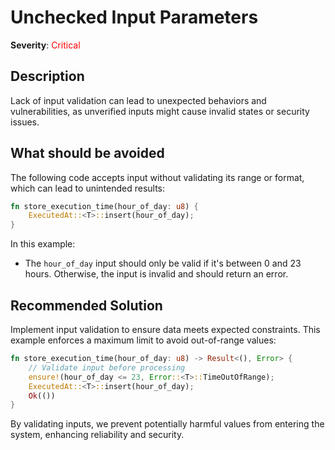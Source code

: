 # Unchecked Input Parameters

**Severity**: <span style="color:red;">Critical</span>

## Description

Lack of input validation can lead to unexpected behaviors and vulnerabilities, as unverified inputs might cause invalid
states or security issues.

## What should be avoided

The following code accepts input without validating its range or format, which can lead to unintended results:

```rust
fn store_execution_time(hour_of_day: u8) {
    ExecutedAt::<T>::insert(hour_of_day);
}
```

In this example:

- The `hour_of_day` input should only be valid if it's between 0 and 23 hours. Otherwise, the input is invalid and should return an error.

## Recommended Solution

Implement input validation to ensure data meets expected constraints. This example enforces a maximum limit to avoid
out-of-range values:

```rust
fn store_execution_time(hour_of_day: u8) -> Result<(), Error> {
    // Validate input before processing
    ensure!(hour_of_day <= 23, Error::<T>::TimeOutOfRange);
    ExecutedAt::<T>::insert(hour_of_day);
    Ok(())
}
```

By validating inputs, we prevent potentially harmful values from entering the system, enhancing reliability and
security.
